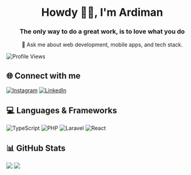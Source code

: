 <div align="center">
  <h1>Howdy 👋🏻, I'm Ardiman</h1>
  <h3>The only way to do a great work, is to love what you do</h3>
  <p>💬 Ask me about web development, mobile apps, and tech stack.</p>
</div>

![Profile Views](https://visitcount.itsvg.in/api?id=ardiman-xyz&label=Profile%20views&color=0&icon=5&pretty=true)

## 🌐 Connect with me
[![Instagram](https://img.shields.io/badge/Instagram-%23E4405F.svg?style=for-the-badge&logo=instagram&logoColor=white)](https://instagram.com/ard1_xyz)
[![LinkedIn](https://img.shields.io/badge/LinkedIn-%230077B5.svg?style=for-the-badge&logo=linkedin&logoColor=white)](https://linkedin.com/in/username)

## 💻 Languages & Frameworks
![TypeScript](https://img.shields.io/badge/typescript-%23007ACC.svg?style=for-the-badge&logo=typescript&logoColor=white)
![PHP](https://img.shields.io/badge/php-%23777BB4.svg?style=for-the-badge&logo=php&logoColor=white)
![Laravel](https://img.shields.io/badge/laravel-%23FF2D20.svg?style=for-the-badge&logo=laravel&logoColor=white)
![React](https://img.shields.io/badge/react-%2361DAFB.svg?style=for-the-badge&logo=react&logoColor=white)

## 📊 GitHub Stats
![](https://github-readme-stats.vercel.app/api?username=ardiman-xyz&theme=dark&hide_border=false&include_all_commits=true&count_private=true)
![](https://github-readme-streak-stats.herokuapp.com/?user=ardiman-xyz&theme=dark&hide_border=false)
